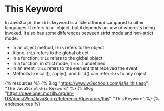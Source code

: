 # This Keyword

In JavaScript, the `this` keyword is a little different compared to other languages. It refers to an object, but it depends on how or where its being invoked. It also has some differences between strict mode and non-strict mode.

- In an object method, `this` refers to the object
- Alone, `this` refers to the global object
- In a function, `this` refers to the global object
- In a function, in strict mode, `this` is undefined
- In an event, `this` refers to the element that received the event
- Methods like call(), apply(), and bind() can refer `this` to any object

{% resources %}
  {% Blog "https://www.w3schools.com/js/js_this.asp", "The JavaScript `this` Keyword" %}
  {% Blog "https://developer.mozilla.org/en-US/docs/Web/JavaScript/Reference/Operators/this", "This Keyword" %}
{% endresources %}

